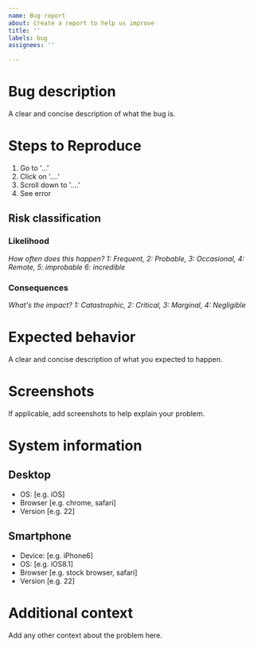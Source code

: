```yaml
---
name: Bug report
about: Create a report to help us improve
title: ''
labels: bug
assignees: ''

---
```


# Bug description
A clear and concise description of what the bug is.

# Steps to Reproduce

1. Go to '...'
2. Click on '....'
3. Scroll down to '....'
4. See error

## Risk classification

### Likelihood
*How often does this happen? 1: Frequent, 2: Probable, 3: Occasional, 4: Remote, 5: improbable 6: incredible*

### Consequences
*What's the impact? 1: Catastrophic, 2: Critical, 3: Marginal, 4: Negligible*

# Expected behavior
A clear and concise description of what you expected to happen.

# Screenshots
If applicable, add screenshots to help explain your problem.

# System information

## Desktop
 - OS: [e.g. iOS]
 - Browser [e.g. chrome, safari]
 - Version [e.g. 22]

## Smartphone
 - Device: [e.g. iPhone6]
 - OS: [e.g. iOS8.1]
 - Browser [e.g. stock browser, safari]
 - Version [e.g. 22]

# Additional context
Add any other context about the problem here.
